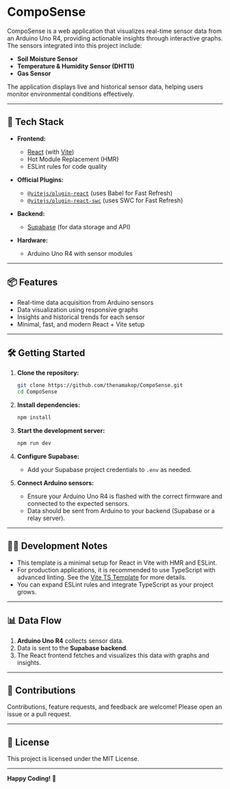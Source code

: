 # CompoSense

CompoSense is a web application that visualizes real-time sensor data from an Arduino Uno R4, providing actionable insights through interactive graphs. The sensors integrated into this project include:

- **Soil Moisture Sensor**
- **Temperature & Humidity Sensor (DHT11)**
- **Gas Sensor**

The application displays live and historical sensor data, helping users monitor environmental conditions effectively.

---

## 🚀 Tech Stack

- **Frontend:**  
  - [React](https://react.dev/) (with [Vite](https://vitejs.dev/))  
  - Hot Module Replacement (HMR)
  - ESLint rules for code quality

- **Official Plugins:**
  - [`@vitejs/plugin-react`](https://github.com/vitejs/vite/tree/main/packages/plugin-react) (uses Babel for Fast Refresh)
  - [`@vitejs/plugin-react-swc`](https://github.com/vitejs/vite-plugin-react-swc) (uses SWC for Fast Refresh)

- **Backend:**  
  - [Supabase](https://supabase.com/) (for data storage and API)

- **Hardware:**  
  - Arduino Uno R4 with sensor modules

---

## 📦 Features

- Real-time data acquisition from Arduino sensors
- Data visualization using responsive graphs
- Insights and historical trends for each sensor
- Minimal, fast, and modern React + Vite setup

---

## 🛠️ Getting Started

1. **Clone the repository:**
   ```bash
   git clone https://github.com/thenamakop/CompoSense.git
   cd CompoSense
   ```

2. **Install dependencies:**
   ```bash
   npm install
   ```

3. **Start the development server:**
   ```bash
   npm run dev
   ```

4. **Configure Supabase:**
   - Add your Supabase project credentials to `.env` as needed.

5. **Connect Arduino sensors:**
   - Ensure your Arduino Uno R4 is flashed with the correct firmware and connected to the expected sensors.
   - Data should be sent from Arduino to your backend (Supabase or a relay server).

---

## 🧑‍💻 Development Notes

- This template is a minimal setup for React in Vite with HMR and ESLint.
- For production applications, it is recommended to use TypeScript with advanced linting. See the [Vite TS Template](https://github.com/vitejs/vite/tree/main/packages/create-vite/template-react-ts) for more details.
- You can expand ESLint rules and integrate TypeScript as your project grows.

---

## 📊 Data Flow

1. **Arduino Uno R4** collects sensor data.
2. Data is sent to the **Supabase backend**.
3. The React frontend fetches and visualizes this data with graphs and insights.

---

## 🤝 Contributions

Contributions, feature requests, and feedback are welcome! Please open an issue or a pull request.

---

## 📄 License

This project is licensed under the MIT License.

---

**Happy Coding! 🌱**
